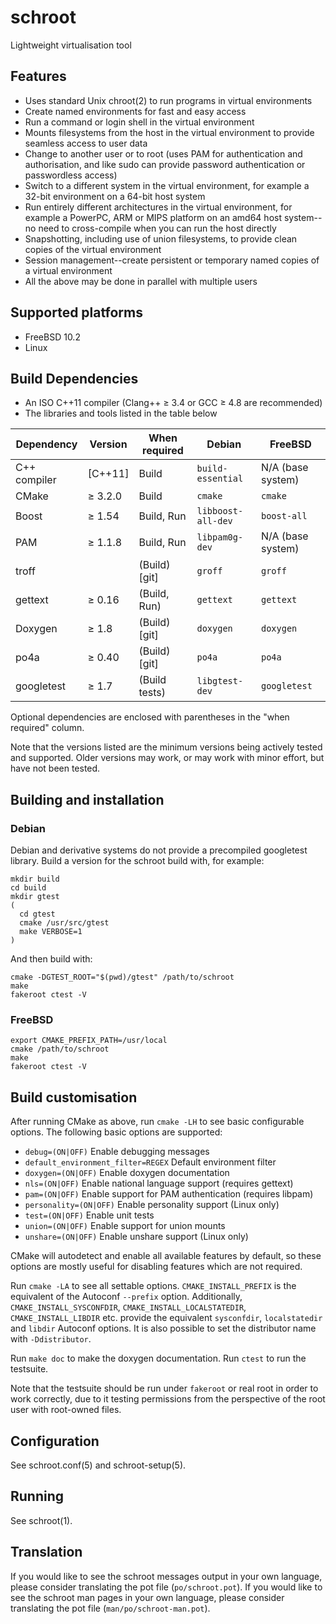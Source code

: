 # schroot

Lightweight virtualisation tool

## Features

- Uses standard Unix chroot(2) to run programs in virtual environments
- Create named environments for fast and easy access
- Run a command or login shell in the virtual environment
- Mounts filesystems from the host in the virtual environment to
  provide seamless access to user data
- Change to another user or to root (uses PAM for authentication and
  authorisation, and like sudo can provide password authentication or
  passwordless access)
- Switch to a different system in the virtual environment, for example
  a 32-bit environment on a 64-bit host system
- Run entirely different architectures in the virtual environment, for
  example a PowerPC, ARM or MIPS platform on an amd64 host system--no
  need to cross-compile when you can run the host directly
- Snapshotting, including use of union filesystems, to provide clean
  copies of the virtual environment
- Session management--create persistent or temporary named copies of a
  virtual environment
- All the above may be done in parallel with multiple users

## Supported platforms

- FreeBSD 10.2
- Linux

## Build Dependencies

- An ISO C++11 compiler (Clang++ ≥ 3.4 or GCC ≥ 4.8 are recommended)
- The libraries and tools listed in the table below

Dependency   | Version | When required | Debian             | FreeBSD
-------------|---------|---------------|--------------------|------------------
C++ compiler | [C++11] | Build         | `build-essential`  | N/A (base system)
CMake        | ≥ 3.2.0 | Build         | `cmake`            | `cmake`
Boost        | ≥ 1.54  | Build, Run    | `libboost-all-dev` | `boost-all`
PAM          | ≥ 1.1.8 | Build, Run    | `libpam0g-dev`     | N/A (base system)
troff        |         | (Build) [git] | `groff`            | `groff`
gettext      | ≥ 0.16  | (Build, Run)  | `gettext`          | `gettext`
Doxygen      | ≥ 1.8   | (Build) [git] | `doxygen`          | `doxygen`
po4a         | ≥ 0.40  | (Build) [git] | `po4a`             | `po4a`
googletest   | ≥ 1.7   | (Build tests) | `libgtest-dev`     | `googletest`

Optional dependencies are enclosed with parentheses in the "when
required" column.

Note that the versions listed are the minimum versions being actively
tested and supported.  Older versions may work, or may work with minor
effort, but have not been tested.


## Building and installation

### Debian

Debian and derivative systems do not provide a precompiled googletest
library.  Build a version for the schroot build with, for example:

```
mkdir build
cd build
mkdir gtest
(
  cd gtest
  cmake /usr/src/gtest
  make VERBOSE=1
)
```

And then build with:

```
cmake -DGTEST_ROOT="$(pwd)/gtest" /path/to/schroot
make
fakeroot ctest -V
```

### FreeBSD

```
export CMAKE_PREFIX_PATH=/usr/local
cmake /path/to/schroot
make
fakeroot ctest -V
```


## Build customisation

After running CMake as above, run `cmake -LH` to see basic
configurable options.  The following basic options are supported:

- `debug=(ON|OFF)` Enable debugging messages
- `default_environment_filter=REGEX` Default environment filter
- `doxygen=(ON|OFF)` Enable doxygen documentation
- `nls=(ON|OFF)` Enable national language support (requires gettext)
- `pam=(ON|OFF)` Enable support for PAM authentication (requires libpam)
- `personality=(ON|OFF)` Enable personality support (Linux only)
- `test=(ON|OFF)` Enable unit tests
- `union=(ON|OFF)` Enable support for union mounts
- `unshare=(ON|OFF)` Enable unshare support (Linux only)

CMake will autodetect and enable all available features by default, so
these options are mostly useful for disabling features which are not
required.

Run `cmake -LA` to see all settable options.  `CMAKE_INSTALL_PREFIX`
is the equivalent of the Autoconf `--prefix` option.  Additionally,
`CMAKE_INSTALL_SYSCONFDIR`, `CMAKE_INSTALL_LOCALSTATEDIR`,
`CMAKE_INSTALL_LIBDIR` etc. provide the equivalent `sysconfdir`,
`localstatedir` and `libdir` Autoconf options.  It is also possible to
set the distributor name with `-Ddistributor`.

Run `make doc` to make the doxygen documentation.
Run `ctest` to run the testsuite.

Note that the testsuite should be run under `fakeroot` or real root in
order to work correctly, due to it testing permissions from the
perspective of the root user with root-owned files.


## Configuration

See schroot.conf(5) and schroot-setup(5).


## Running

See schroot(1).


## Translation

If you would like to see the schroot messages output in your own
language, please consider translating the pot file (`po/schroot.pot`).
If you would like to see the schroot man pages in your own language,
please consider translating the pot file (`man/po/schroot-man.pot`).
